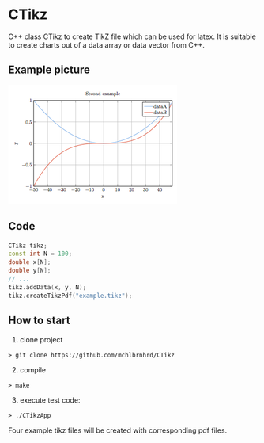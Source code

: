# CTikz
C++ class CTikz to create TikZ file which can be used for latex. It is suitable to create charts out of a data array or data vector from C++.

## Example picture
![example picture](/doc/second.tikz.latex.png)

## Code
```C++
CTikz tikz;
const int N = 100;
double x[N];
double y[N];
// ...
tikz.addData(x, y, N);
tikz.createTikzPdf("example.tikz");
```

## How to start

1. clone project
```
> git clone https://github.com/mchlbrnhrd/CTikz
```

2. compile
```
> make
```

3. execute test code:
```
> ./CTikzApp
```

Four example tikz files will be created with corresponding pdf files.
